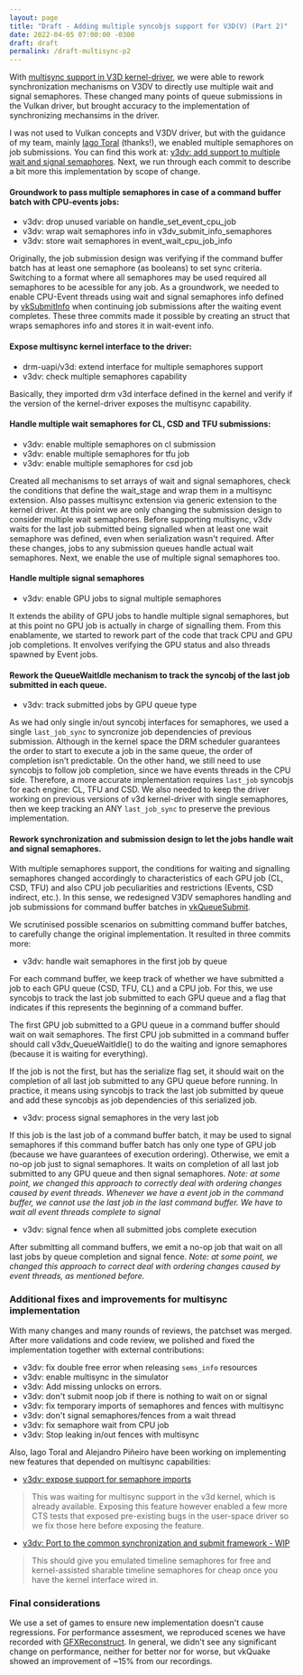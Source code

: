 ```yaml
---
layout: page
title: "Draft - Adding multiple syncobjs support for V3D(V) (Part 2)"
date: 2022-04-05 07:00:00 -0300
draft: draft
permalink: /draft-multisync-p2
---
```


With [multisync support in V3D kernel-driver](/draft-multisync-p1), we were able to rework
synchronization mechanisms on V3DV to directly use multiple wait and signal
semaphores. These changed many points of queue submissions in the Vulkan
driver, but brought accuracy to the implementation of synchronizing mechansims
in the driver.

I was not used to Vulkan concepts and V3DV driver, but with the guidance of my
team, mainly [Iago Toral](https://blogs.igalia.com/itoral) (thanks!), we
enabled multiple semaphores on job submissions. You can find this work at:
[v3dv: add support to multiple wait and signal
semaphores](https://gitlab.freedesktop.org/mesa/mesa/-/merge_requests/13178).
Next, we run through each commit to describe a bit more this implementation by
scope of change. 

#### Groundwork to pass multiple semaphores in case of a command buffer batch with CPU-events jobs:

- v3dv: drop unused variable on handle\_set\_event\_cpu\_job
- v3dv: wrap wait semaphores info in v3dv\_submit\_info\_semaphores
- v3dv: store wait semaphores in event\_wait\_cpu\_job\_info

Originally, the job submission design was verifying if the command buffer batch
has at least one semaphore (as booleans) to set sync criteria. Switching to a
format where all semaphores may be used required all semaphores to be
acessible for any job. As a groundwork, we needed to enable CPU-Event threads
using wait and signal semaphores info defined by
[vkSubmitInfo](https://www.khronos.org/registry/vulkan/specs/1.3-extensions/man/html/VkSubmitInfo.html)
when continuing job submissions after the waiting event completes. These three
commits made it possible by creating an struct that wraps semaphores info and
stores it in wait-event info.

#### Expose multisync kernel interface to the driver:
- drm-uapi/v3d: extend interface for multiple semaphores support
- v3dv: check multiple semaphores capability

Basically, they imported drm v3d interface defined in the kernel and verify if
the version of the kernel-driver exposes the multisync capability.

#### Handle multiple wait semaphores for CL, CSD and TFU submissions:
- v3dv: enable multiple semaphores on cl submission
- v3dv: enable multiple semaphores for tfu job
- v3dv: enable multiple semaphores for csd job

Created all mechanisms to set arrays of wait and signal semaphores, check the
conditions that define the wait\_stage and wrap them in a multisync extension.
Also passes multisync extension via generic extension to the kernel driver. At
this point we are only changing the submission design to consider multiple wait
semaphores. Before supporting multisync, v3dv waits for the last job submitted
being signalled when at least one wait semaphore was defined, even when
serialization wasn't required. After these changes, jobs to any submission
queues handle actual wait semaphores. Next, we enable the use of multiple
signal semaphores too.

#### Handle multiple signal semaphores
- v3dv: enable GPU jobs to signal multiple semaphores

It extends the ability of GPU jobs to handle multiple signal semaphores, but at
this point no GPU job is actually in charge of signalling them. From this
enablamente, we started to rework part of the code that track CPU and GPU job
completions. It envolves verifying the GPU status and also threads spawned by
Event jobs.

#### Rework the QueueWaitIdle mechanism to track the syncobj of the last job submitted in each queue.
- v3dv: track submitted jobs by GPU queue type

As we had only single in/out syncobj interfaces for semaphores, we used a
single `last_job_sync` to syncronize job dependencies of previous submission.
Although in the kernel space the DRM scheduler guarantees the order to start to
execute a job in the same queue, the order of completion isn't predictable. On
the other hand, we still need to use syncobjs to follow job completion, since
we have events threads in the CPU side. Therefore, a more accurate
implementation requires `last_job` syncobjs for each engine: CL, TFU and CSD. We
also needed to keep the driver working on previous versions of v3d
kernel-driver with single semaphores, then we keep tracking an ANY
`last_job_sync` to preserve the previous implementation. 

#### Rework synchronization and submission design to let the jobs handle wait and signal semaphores.

With multiple semaphores support, the conditions for waiting and signalling
semaphores changed accordingly to characteristics of each GPU job (CL, CSD,
TFU) and also CPU job peculiarities and restrictions (Events, CSD indirect,
etc.). In this sense, we redesigned V3DV semaphores handling and job
submissions for command buffer batches in
[vkQueueSubmit](https://www.khronos.org/registry/vulkan/specs/1.3-extensions/man/html/vkQueueSubmit.html).

We scrutinised possible scenarios on submitting command buffer batches, to
carefully change the original implementation. It resulted in three commits
more:

- v3dv: handle wait semaphores in the first job by queue

For each command buffer, we keep track of whether we have submitted a job to
each GPU queue (CSD, TFU, CL) and a CPU job. For this, we use syncobjs to track
the last job submitted to each GPU queue and a flag that indicates if this
represents the beginning of a command buffer.

The first GPU job submitted to a GPU queue in a command buffer should wait on
wait semaphores. The first CPU job submitted in a command buffer should call
v3dv\_QueueWaitIdle() to do the waiting and ignore semaphores (because it is
waiting for everything).

If the job is not the first, but has the serialize flag set, it should wait on
the completion of all last job submitted to any GPU queue before running. In
practice, it means using syncobjs to track the last job submitted by queue and
add these syncobjs as job dependencies of this serialized job.

- v3dv: process signal semaphores in the very last job

If this job is the last job of a command buffer batch, it may be used to signal
semaphores if this command buffer batch has only one type of GPU job (because
we have guarantees of execution ordering). Otherwise, we emit a no-op job just
to signal semaphores. It waits on completion of all last job submitted to any
GPU queue and then signal semaphores. *Note: at some point, we changed this
approach to correctly deal with ordering changes caused by event threads.
Whenever we have a event job in the command buffer, we cannot use the last job
in the last command buffer. We have to wait all event threads complete to
signal*

- v3dv: signal fence when all submitted jobs complete execution

After submitting all command buffers, we emit a no-op job that wait on all last
jobs by queue completion and signal fence. *Note: at some point, we changed
this approach to correct deal with ordering changes caused by event threads, as
mentioned before.*

### Additional fixes and improvements for multisync implementation

With many changes and many rounds of reviews, the patchset was merged. After
more validations and code review, we polished and fixed the implementation
together with external contributions:
- v3dv: fix double free error when releasing `sems_info` resources
- v3dv: enable multisync in the simulator
- v3dv: Add missing unlocks on errors.
- v3dv: don't submit noop job if there is nothing to wait on or signal
- v3dv: fix temporary imports of semaphores and fences with multisync
- v3dv: don't signal semaphores/fences from a wait thread
- v3dv: fix semaphore wait from CPU job
- v3dv: Stop leaking in/out fences with multisync

Also, Iago Toral and Alejandro Piñeiro have been working on implementing new
features that depended on multisync capabilities:

- [v3dv: expose support for semaphore imports](https://gitlab.freedesktop.org/mesa/mesa/-/merge_requests/15342)
> This was waiting for multisync support in the v3d kernel, which is already available. Exposing this feature however enabled a few more CTS tests that exposed pre-existing bugs in the user-space driver so we fix those here before exposing the feature.

- [v3dv: Port to the common synchronization and submit framework - WIP](https://gitlab.freedesktop.org/mesa/mesa/-/issues/5638)
> This should give you emulated timeline semaphores for free and kernel-assisted sharable timeline semaphores for cheap once you have the kernel interface wired in.

### Final considerations

We use a set of games to ensure new implementation doesn't cause regressions.
For performance assesment, we reproduced scenes we have recorded with
[GFXReconstruct](https://github.com/LunarG/gfxreconstruct). In general, we
didn't see any significant change on performance, neither for better nor for
worse, but vkQuake showed an improvement of ~15% from our recordings. 
